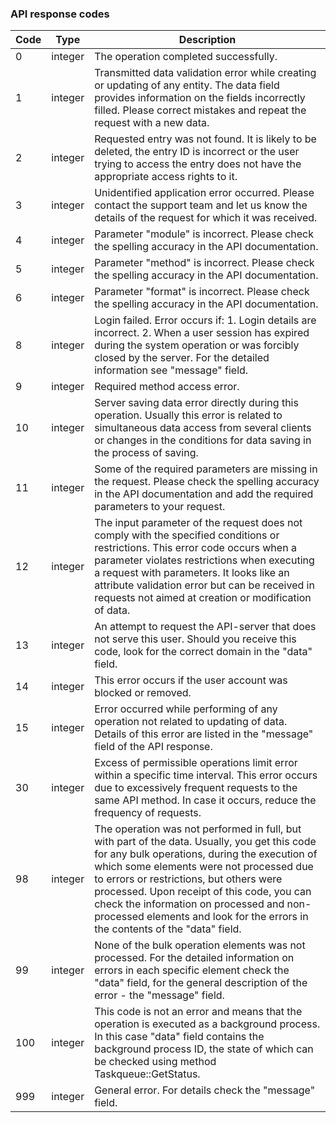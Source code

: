 ### API response codes

Code                                        | Type    | Description
--------------------------------------------|---------|----------------
<span data-anchor="api-code-0">0</span>     | integer | The operation completed successfully.
<span data-anchor="api-code-1">1</span>     | integer | Transmitted data validation error while creating or updating of any entity. The data field provides information on the fields incorrectly filled. Please correct mistakes and repeat the request with a new data.
<span data-anchor="api-code-2">2</span>     | integer | Requested entry was not found. It is likely to be deleted, the entry ID is incorrect or the user trying to access the entry does not have the appropriate access rights to it. 
<span data-anchor="api-code-3">3</span>     | integer | Unidentified application error occurred. Please contact the support team and let us know the details of the request for which it was received.
<span data-anchor="api-code-4">4</span>     | integer | Parameter "module" is incorrect. Please check the spelling accuracy in the API documentation.
<span data-anchor="api-code-5">5</span>     | integer | Parameter "method" is incorrect. Please check the spelling accuracy in the API documentation.
<span data-anchor="api-code-6">6</span>     | integer | Parameter "format" is incorrect. Please check the spelling accuracy in the API documentation.
<span data-anchor="api-code-8">8</span>     | integer | Login failed. Error occurs if: 1. Login details are incorrect. 2. When a user session has expired during the system operation or was forcibly closed by the server. For the detailed information see "message" field.
<span data-anchor="api-code-9">9</span>     | integer | Required method access error.
<span data-anchor="api-code-10">10</span>   | integer | Server saving data error directly during this operation. Usually this error is related to simultaneous data access from several clients or changes in the conditions for data saving in the process of saving.
<span data-anchor="api-code-11">11</span>   | integer | Some of the required parameters are missing in the request. Please check the spelling accuracy in the API documentation and add the required parameters to your request.
<span data-anchor="api-code-12">12</span>   | integer | The input parameter of the request does not comply with the specified conditions or restrictions. This error code occurs when a parameter violates restrictions when executing a request with parameters. It looks like an attribute validation error but can be received in requests not aimed at creation or modification of data.
<span data-anchor="api-code-13">13</span>   | integer | An attempt to request the API-server that does not serve this user. Should you receive this code, look for the correct domain in the "data" field.
<span data-anchor="api-code-14">14</span>   | integer | This error occurs if the user account was blocked or removed.
<span data-anchor="api-code-15">15</span>   | integer | Error occurred while performing of any operation not related to updating of data. Details of this error are listed in the "message" field of the API response.
<span data-anchor="api-code-30">30</span>   | integer | Excess of permissible operations limit error within a specific time interval. This error occurs due to excessively frequent requests to the same API method. In case it occurs, reduce the frequency of requests.
<span data-anchor="api-code-98">98</span>   | integer | The operation was not performed in full, but with part of the data. Usually, you get this code for any bulk operations, during the execution of which some elements were not processed due to errors or restrictions, but others were processed. Upon receipt of this code, you can check the information on processed and non-processed elements and look for the errors in the contents of the "data" field.
<span data-anchor="api-code-99">99</span>   | integer | None of the bulk operation elements was not processed. For the detailed information on errors in each specific element check the "data" field, for the general description of the error - the "message" field.
<span data-anchor="api-code-100">100</span> | integer | This code is not an error and means that the operation is executed as a background process. In this case "data" field contains the background process ID, the state of which can be checked using method Taskqueue::GetStatus.
<span data-anchor="api-code-999">999</span> | integer | General error. For details check the "message" field.
